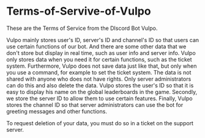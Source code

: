 # Terms-of-Servive-of-Vulpo
These are the Terms of Service from the DIscord Bot Vulpo.

Vulpo mainly stores user's ID, server's ID and channel's ID so that users can use certain functions of our bot. And there are some other data that we don't store but display in real time, such as user info and server info.
Vulpo only stores data when you need it for certain functions, such as the ticket system. 
Furthermore, Vulpo does not save data just like that, but only when you use a command, for example to set the ticket system.
The data is not shared with anyone who does not have rights. Only server administrators can do this and also delete the data.
Vulpo stores the user's ID so that it is easy to display his name on the global leaderboards in the game. Secondly, we store the server ID to allow them to use certain features. Finally, Vulpo stores the channel ID so that server administrators can use the bot for greeting messages and other functions.

To request deletion of your data, you must do so in a ticket on the support server.
